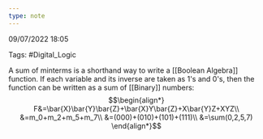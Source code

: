 ```yaml
---
type: note
---
```

09/07/2022 18:05

Tags: #Digital_Logic 

A sum of minterms is a shorthand way to write a [[Boolean Algebra]] function. If each variable and its inverse are taken as 1's and 0's, then the function can be written as a sum of [[Binary]] numbers:
$$\begin{align*}
F&=\bar{X}\bar{Y}\bar{Z}+\bar{X}Y\bar{Z}+X\bar{Y}Z+XYZ\\
&=m_0+m_2+m_5+m_7\\
&=(000)+(010)+(101)+(111)\\
&=\sum(0,2,5,7)
\end{align*}$$

